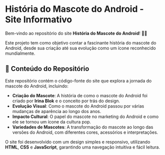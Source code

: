 # História do Mascote do Android - Site Informativo

Bem-vindo ao repositório do site **História do Mascote do Android**! 🤖🎨

Este projeto tem como objetivo contar a fascinante história do mascote do Android, desde sua criação até sua evolução como um ícone reconhecido mundialmente.

## 📁 Conteúdo do Repositório

Este repositório contém o código-fonte do site que explora a jornada do mascote do Android, incluindo:

- **Criação do Mascote**: A história de como o mascote do Android foi criado por **Irina Blok** e o conceito por trás do design.
- **Evolução Visual**: Como o mascote do Android passou por várias mudanças de aparência ao longo dos anos.
- **Impacto Cultural**: O papel do mascote no marketing do Android e como ele se tornou um ícone da cultura pop.
- **Variedades de Mascotes**: A transformação do mascote ao longo das versões do Android, com diferentes cores, acessórios e interpretações.

O site foi desenvolvido com um design simples e responsivo, utilizando **HTML**, **CSS** e **JavaScript**, garantindo uma navegação intuitiva e fácil leitura.
